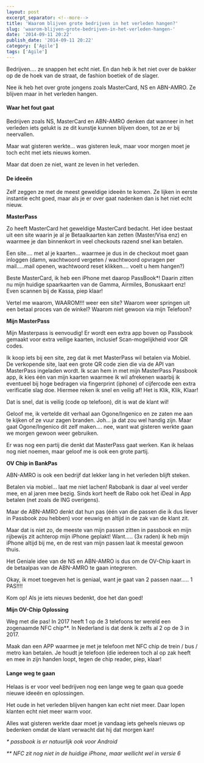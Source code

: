 ```yaml
---
layout: post
excerpt_separator: <!--more-->
title: 'Waarom blijven grote bedrijven in het verleden hangen?'
slug: 'waarom-blijven-grote-bedrijven-in-het-verleden-hangen-'
date: '2014-09-11 20:22'
publish_date: '2014-09-11 20:22'
category: ['Agile']
tags: ['Agile']
---
```

Bedrijven…. ze snappen het echt niet. En dan heb ik het niet over de bakker op
de de hoek van de straat, de fashion boetiek of de slager.  
  
Nee ik heb het over grote jongens zoals MasterCard, NS en ABN-AMRO. Ze blijven
maar in het verleden hangen.
<!--more-->
#### Waar het fout gaat

Bedrijven zoals NS, MasterCard en ABN-AMRO denken dat wanneer in het verleden
iets gelukt is ze dit kunstje kunnen blijven doen, tot ze er bij neervallen.  
  
Maar wat gisteren werkte… was gisteren leuk, maar voor morgen moet je toch
echt met iets nieuws komen.  
  
Maar dat doen ze niet, want ze leven in het verleden.

#### De ideeën

Zelf zeggen ze met de meest geweldige ideeën te komen. Ze lijken in eerste
instantie echt goed, maar als je er over gaat nadenken dan is het niet echt
nieuw.  
  
 **MasterPass**  
  
Zo heeft MasterCard het geweldige MasterCard bedacht. Het idee bestaat uit een
site waarin je al je Betaalkaarten kan zetten (Master/Visa enz) en waarmee je
dan binnenkort in veel checkouts razend snel kan betalen.  
  
Een site…. met al je kaarten… waarmee je dus in de checkout moet gaan inloggen
(damn, wachtwoord vergeten / wachtwoord opvragen per mail…..mail openen,
wachtwoord reset klikken…. voelt u hem hangen?)  
  
Beste MasterCard, ik heb een iPhone met daarop PassBook*! Daarin zitten nu
mijn huidige spaarkaarten van de Gamma, Airmiles, Bonuskaart enz! Even scannen
bij de Kassa, piep klaar!  
  
Vertel me waarom, WAAROM!!! weer een site? Waarom weer springen uit een betaal
proces van de winkel? Waarom niet gewoon via mijn Telefoon?  
  
 **Mijn MasterPass**  
  
Mijn Masterpass is eenvoudig! Er wordt een extra app boven op Passbook gemaakt
voor extra veilige kaarten, inclusief Scan-mogelijkheid voor QR codes.  
  
Ik koop iets bij een site, zeg dat ik met MasterPass wil betalen via Mobiel.
De verkopende site, laat een grote QR code zien die via de API van MasterPass
ingeladen wordt. Ik scan hem in met mijn MasterPass Passbook app, ik kies één
van mijn kaarten waarmee ik wil afrekenen waarbij ik eventueel bij hoge
bedragen via fingerprint (iphone) of cijfercode een extra verificatie slag
doe. Hiermee reken ik snel en veilig af! Het is Klik, Klik, Klaar!  
  
Dat is snel, dat is veilig (code op telefoon), dit is wat de klant wil!  
  
Geloof me, ik vertelde dit verhaal aan Ogone/Ingenico en ze zaten me aan te
kijken of ze vuur zagen branden. Joh… ja dat zou wel handig zijn. Maar gaat
Ogone/Ingenico dit zelf maken…. nee, want wat gisteren werkte gaan we morgen
gewoon weer gebruiken.  
  
Er was nog een partij die denkt dat MasterPass gaat werken. Kan ik helaas nog
niet noemen, maar geloof me is ook een grote partij.  
  
 **OV Chip in BankPas**  
  
ABN-AMRO is ook een bedrijf dat lekker lang in het verleden blijft steken.  
  
Betalen via mobiel… laat me niet lachen! Rabobank is daar al veel verder mee,
en al jaren mee bezig. Sinds kort heeft de Rabo ook het iDeal in App betalen
(net zoals de ING overigens).  
  
Maar de ABN-AMRO denkt dat hun pas (één van die passen die ik dus liever in
Passbook zou hebben) voor eeuwig en altijd in de zak van de klant zit.  
  
Maar dat is niet zo, de meeste van mijn passen zitten in passbook en mijn
rijbewijs zit achterop mijn iPhone geplakt! Want….. (3x raden) ik heb mijn
iPhone altijd bij me, en de rest van mijn passen laat ik meestal gewoon thuis.  
  
Het Geniale idee van de NS en ABN-AMRO is dus om de OV-Chip kaart in de
betaalpas van de ABN-AMRO te gaan integreren.  
  
Okay, ik moet toegeven het is geniaal, want je gaat van 2 passen naar….. 1
PAS!!!!  
  
Kom op! Als je iets nieuws bedenkt, doe het dan goed!  
  
 **Mijn OV-Chip Oplossing**  
  
Weg met die pas! In 2017 heeft 1 op de 3 telefoons ter wereld een zogenaamde
NFC chip**. In Nederland is dat denk ik zelfs al 2 op de 3 in 2017.  
  
Maak dan een APP waarmee je met je telefoon met NFC chip de trein / bus /
metro kan betalen. Je houdt je telefoon (die iedereen toch al op zak heeft en
mee in zijn handen loopt, tegen de chip reader, piep, klaar!

#### Lange weg te gaan

Helaas is er voor veel bedrijven nog een lange weg te gaan qua goede nieuwe
ideeën en oplossingen.  
  
Het oude in het verleden blijven hangen kan echt niet meer. Daar lopen klanten
echt niet meer warm voor.  
  
Alles wat gisteren werkte daar moet je vandaag iets geheels nieuws op bedenken
omdat de klant verwacht dat hij dat morgen kan!  
  
 _* passbook is er natuurlijk ook voor Android_  
  
 _** NFC zit nog niet in de huidige iPhone, maar wellicht wel in versie 6_

